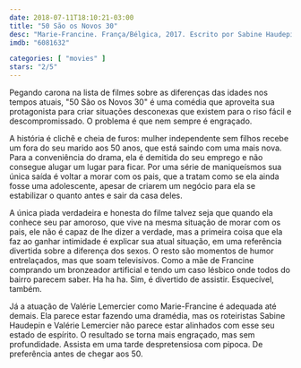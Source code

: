 ```yaml
---
date: 2018-07-11T18:10:21-03:00
title: "50 São os Novos 30"
desc: "Marie-Francine. França/Bélgica, 2017. Escrito por Sabine Haudepin e Valérie Lemercier. Dirigido por Lemercier. Com Valérie Lemercier, Patrick Timsit, Hélène Vincent. Crítica escrita para o site CinemAqui."
imdb: "6081632"

categories: [ "movies" ]
stars: "2/5"
---
```

Pegando carona na lista de filmes sobre as diferenças das idades nos tempos atuais, "50 São os Novos 30" é uma comédia que aproveita sua protagonista para criar situações desconexas que existem para o riso fácil e descompromissado. O problema é que nem sempre é engraçado.

A história é clichê e cheia de furos: mulher independente sem filhos recebe um fora do seu marido aos 50 anos, que está saindo com uma mais nova. Para a conveniência do drama, ela é demitida do seu emprego e não consegue alugar um lugar para ficar. Por uma série de maniqueísmos sua única saída é voltar a morar com os pais, que a tratam como se ela ainda fosse uma adolescente, apesar de criarem um negócio para ela se estabilizar o quanto antes e sair da casa deles.

A única piada verdadeira e honesta do filme talvez seja que quando ela conhece seu par amoroso, que vive na mesma situação de morar com os pais, ele não é capaz de lhe dizer a verdade, mas a primeira coisa que ela faz ao ganhar intimidade é explicar sua atual situação, em uma referência divertida sobre a diferença dos sexos. O resto são momentos de humor entrelaçados, mas que soam televisivos. Como a mãe de Francine comprando um bronzeador artificial e tendo um caso lésbico onde todos do bairro parecem saber. Ha ha ha. Sim, é divertido de assistir. Esquecível, também.

Já a atuação de Valérie Lemercier como Marie-Francine é adequada até demais. Ela parece estar fazendo uma dramédia, mas os roteiristas Sabine Haudepin e Valérie Lemercier não parece estar alinhados com esse seu estado de espírito. O resultado se torna mais engraçado, mas sem profundidade. Assista em uma tarde despretensiosa com pipoca. De preferência antes de chegar aos 50.
